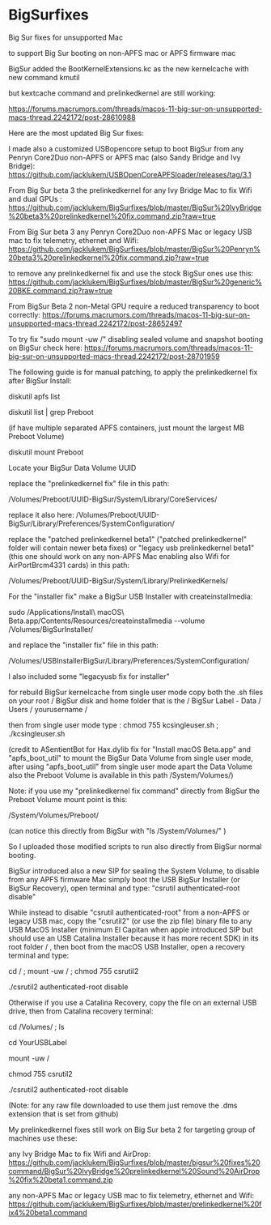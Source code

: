 # BigSurfixes
Big Sur fixes for unsupported Mac

to support Big Sur booting on non-APFS mac or APFS firmware mac

BigSur added the BootKernelExtensions.kc as the new kernelcache with new command kmutil

but kextcache command and prelinkedkernel are still working:

https://forums.macrumors.com/threads/macos-11-big-sur-on-unsupported-macs-thread.2242172/post-28610988

Here are the most updated Big Sur fixes:

I made also a customized USBopencore setup to boot BigSur from any Penryn Core2Duo non-APFS or APFS mac (also Sandy Bridge and Ivy Bridge):
https://github.com/jacklukem/USBOpenCoreAPFSloader/releases/tag/3.1

From Big Sur beta 3 the prelinkedkernel for any Ivy Bridge Mac to fix Wifi and dual GPUs :
https://github.com/jacklukem/BigSurfixes/blob/master/BigSur%20IvyBridge%20beta3%20prelinkedkernel%20fix.command.zip?raw=true

From Big Sur beta 3 any Penryn Core2Duo non-APFS Mac or legacy USB mac to fix telemetry, ethernet and Wifi:
https://github.com/jacklukem/BigSurfixes/blob/master/BigSur%20Penryn%20beta3%20prelinkedkernel%20fix.command.zip?raw=true

to remove any prelinkedkernel fix and use the stock BigSur ones use this:
https://github.com/jacklukem/BigSurfixes/blob/master/BigSur%20generic%20BKE.command.zip?raw=true

From BigSur Beta 2 non-Metal GPU require a reduced transparency to boot correctly:
https://forums.macrumors.com/threads/macos-11-big-sur-on-unsupported-macs-thread.2242172/post-28652497

To try fix "sudo mount -uw /" disabling sealed volume and snapshot booting on BigSur check here:
https://forums.macrumors.com/threads/macos-11-big-sur-on-unsupported-macs-thread.2242172/post-28701959


The following guide is for manual patching, to apply the prelinkedkernel fix after BigSur Install:

diskutil apfs list

diskutil list | grep Preboot

(if have multiple separated APFS containers, just mount the largest MB Preboot Volume)

diskutil mount Preboot

Locate your BigSur Data Volume UUID

replace the "prelinkedkernel fix" file in this path:

/Volumes/Preboot/UUID-BigSur/System/Library/CoreServices/

replace it also here: /Volumes/Preboot/UUID-BigSur/Library/Preferences/SystemConfiguration/

replace the "patched prelinkedkernel beta1" ("patched prelinkedkernel" folder will contain newer beta fixes) or "legacy usb prelinkedkernel beta1" (this one should work on any non-APFS Mac enabling also Wifi for AirPortBrcm4331 cards) in this path:

/Volumes/Preboot/UUID-BigSur/System/Library/PrelinkedKernels/

For the "installer fix" make a BigSur USB Installer with createinstallmedia:

sudo /Applications/Install\ macOS\ Beta.app/Contents/Resources/createinstallmedia --volume /Volumes/BigSurInstaller/

and replace the "installer fix" file in this path:

/Volumes/USBInstallerBigSur/Library/Preferences/SystemConfiguration/

I also included some "legacyusb fix for installer"

for rebuild BigSur kernelcache from single user mode copy both the .sh files on your root / BigSur disk and home folder that is the / BigSur Label - Data / Users / yourusername /

then from single user mode type : chmod 755 kcsingleuser.sh ; ./kcsingleuser.sh

(credit to ASentientBot for Hax.dylib fix for "Install macOS Beta.app" and "apfs_boot_util" to mount the BigSur Data Volume from single user mode, after using "apfs_boot_util" from single user mode apart the Data Volume also the Preboot Volume is available in this path /System/Volumes/)

Note: if you use my "prelinkedkernel fix command" directly from BigSur the Preboot Volume mount point is this:

/System/Volumes/Preboot/

(can notice this directly from BigSur with "ls /System/Volumes/" )

So I uploaded those modified scripts to run also directly from BigSur normal booting.

BigSur introduced also a new SIP for sealing the System Volume, to disable from any APFS firmware Mac simply boot the USB BigSur Installer (or BigSur Recovery), open terminal and type: "csrutil authenticated-root disable"

While instead to disable "csrutil authenticated-root" from a non-APFS or legacy USB mac, copy the "csrutil2" (or use the zip file) binary file to any USB MacOS Installer (minimum El Capitan when apple introduced SIP but should use an USB Catalina Installer because it has more recent SDK) in its root folder / , then boot from the macOS USB Installer, open a recovery terminal and type:

cd / ; mount -uw / ; chmod 755 csrutil2

./csrutil2 authenticated-root disable

Otherwise if you use a Catalina Recovery, copy the file on an external USB drive, then from Catalina recovery terminal:

cd /Volumes/ ; ls

cd YourUSBLabel

mount -uw /

chmod 755 csrutil2

./csrutil2 authenticated-root disable

(Note: for any raw file downloaded to use them just remove the .dms extension that is set from github)

My prelinkedkernel fixes still work on Big Sur beta 2 for targeting group of machines use these:

any Ivy Bridge Mac to fix Wifi and AirDrop:
https://github.com/jacklukem/BigSurfixes/blob/master/bigsur%20fixes%20command/BigSur%20IvyBridge%20prelinkedkernel%20Sound%20AirDrop%20fix%20beta1.command.zip

any non-APFS Mac or legacy USB mac to fix telemetry, ethernet and Wifi:
https://github.com/jacklukem/BigSurfixes/blob/master/prelinkedkernel%20fix4%20beta1.command
